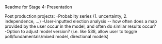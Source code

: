 Readme for Stage 4: Presentation


Post production projects:
-Probablity series (1. uncertainty, 2. independence, ...)
-User-inputted election analysis -- how often does a map provided by the user occur in the model, and often do similar results occur?
-Option to adjust model version? (i.e. like 538, allow user to toggle poll/fundamentals/mixed model, directional models)
